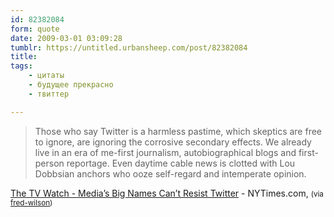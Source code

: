 ```yaml
---
id: 82382084
form: quote
date: 2009-03-01 03:09:28
tumblr: https://untitled.urbansheep.com/post/82382084
title: 
tags:
    - цитаты
    - будущее прекрасно
    - твиттер

---
```


<blockquote>
Those who say Twitter is a harmless pastime, which skeptics are free to ignore, are ignoring the corrosive secondary effects. We already live in an era of me-first journalism, autobiographical blogs and first-person reportage. Even daytime cable news is clotted with Lou Dobbsian anchors who ooze self-regard and intemperate opinion.
</blockquote>

<a href="http://www.nytimes.com/2009/02/28/arts/television/28twit.html?ref=arts">The TV Watch - Media’s Big Names Can’t Resist Twitter</a> - NYTimes.com, <small>(via <a href="http://fredwilson.vc/post/82279668/those-who-say-twitter-is-a-harmless-pastime-which">fred-wilson</a>)</small>
